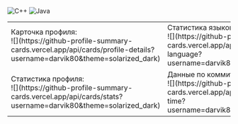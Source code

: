 <style>
td, th {
   border: none!important;
}
</style>

![C++](https://img.shields.io/badge/c++-%2300599C.svg?style=for-the-badge&logo=c%2B%2B&logoColor=white)
![Java](https://img.shields.io/badge/java-%23ED8B00.svg?style=for-the-badge&logo=openjdk&logoColor=white)
<table>            
    <tbody>
        <tr>
            <td rowspan=2>
               Карточка профиля:<br>![](https://github-profile-summary-cards.vercel.app/api/cards/profile-details?username=darvik80&theme=solarized_dark)
            </td>
        </tr>
        <tr>
            <td>
               Cтатистика языков в коммитах:<br>![](https://github-profile-summary-cards.vercel.app/api/cards/most-commit-language?username=darvik80&theme=solarized_dark)
            </td>
           <td>
              Статистика языков в репозиториях:<br>![](https://github-profile-summary-cards.vercel.app/api/cards/repos-per-language?username=darvik80&theme=solarized_dark)|
           </td>
        </tr>
       <tr>
          <td>
             Статистика профиля:<br>![](https://github-profile-summary-cards.vercel.app/api/cards/stats?username=darvik80&theme=solarized_dark)   
          </td>
          <td>
             Данные по коммитам за сутки:<br>![](https://github-profile-summary-cards.vercel.app/api/cards/productive-time?username=darvik80&theme=solarized_dark)   
          </td>
       </tr>
    </tbody>
</table>
